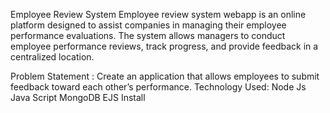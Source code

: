 Employee Review System
Employee review system webapp is an online platform designed to assist companies in managing their employee performance evaluations. The system allows managers to conduct employee performance reviews, track progress, and provide feedback in a centralized location.

Problem Statement :
Create an application that allows employees to submit feedback toward each other’s performance.
Technology Used:
Node Js
Java Script
MongoDB
EJS
Install
